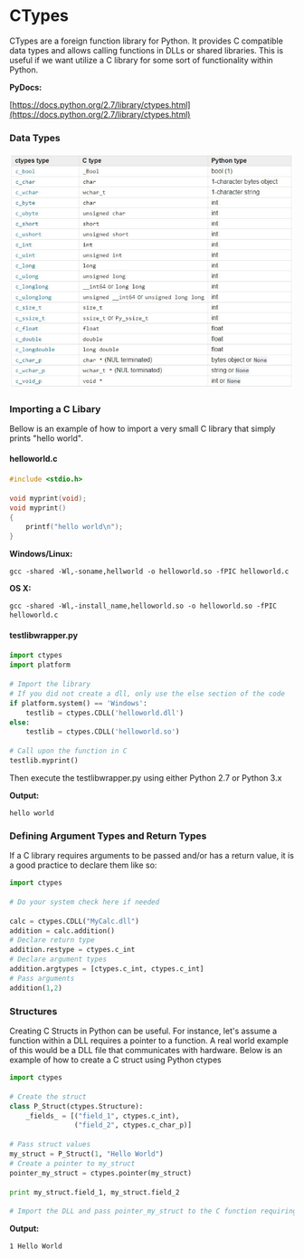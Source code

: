 # CTypes

CTypes are a foreign function library for Python. It provides C compatible data types and allows calling functions in DLLs or shared libraries. This is useful if we want utilize a C library for some sort of functionality within Python.

**PyDocs:**

[https://docs.python.org/2.7/library/ctypes.html](https://docs.python.org/2.7/library/ctypes.html)

### Data Types

![](/assets/Capture.JPG)

### Importing a C Libary

Bellow is an example of how to import a very small C library that simply prints "hello world".

#### helloworld.c

```c
#include <stdio.h>

void myprint(void);
void myprint()
{
    printf("hello world\n");
}
```

**Windows/Linux:**

```
gcc -shared -Wl,-soname,hellworld -o helloworld.so -fPIC helloworld.c
```

**OS X:**

```
gcc -shared -Wl,-install_name,helloworld.so -o helloworld.so -fPIC helloworld.c
```

#### testlibwrapper.py

```py
import ctypes
import platform

# Import the library
# If you did not create a dll, only use the else section of the code
if platform.system() == 'Windows':
    testlib = ctypes.CDLL('helloworld.dll')
else:
    testlib = ctypes.CDLL('helloworld.so')

# Call upon the function in C
testlib.myprint()
```

Then execute the testlibwrapper.py using either Python 2.7 or Python 3.x

**Output:**

```
hello world
```

### Defining Argument Types and Return Types

If a C library requires arguments to be passed and/or has a return value, it is a good practice to declare them like so:

```py
import ctypes

# Do your system check here if needed

calc = ctypes.CDLL("MyCalc.dll")
addition = calc.addition()
# Declare return type
addition.restype = ctypes.c_int
# Declare argument types
addition.argtypes = [ctypes.c_int, ctypes.c_int]
# Pass arguments
addition(1,2)
```

### Structures

Creating C Structs in Python can be useful. For instance, let's assume a function within a DLL requires a pointer to a function. A real world example of this would be a DLL file that communicates with hardware. Below is an example of how to create a C struct using Python ctypes

```py
import ctypes

# Create the struct
class P_Struct(ctypes.Structure):
    _fields_ = [("field_1", ctypes.c_int),
                ("field_2", ctypes.c_char_p)]

# Pass struct values                 
my_struct = P_Struct(1, "Hello World")
# Create a pointer to my_struct
pointer_my_struct = ctypes.pointer(my_struct)

print my_struct.field_1, my_struct.field_2

# Import the DLL and pass pointer_my_struct to the C function requiring a pointer to a struct.
```

**Output:**

```
1 Hello World
```



